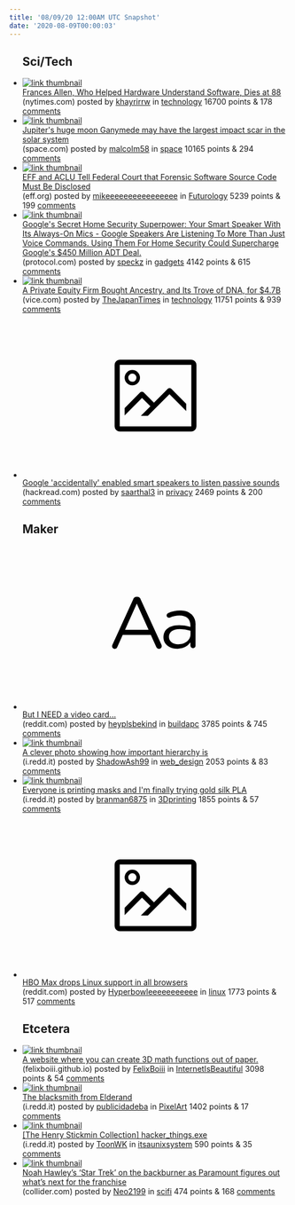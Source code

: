 ```yaml
---
title: '08/09/20 12:00AM UTC Snapshot'
date: '2020-08-09T00:00:03'
---
```

<ul>
<h2>Sci/Tech</h2>

<li><a href='https://www.nytimes.com/2020/08/08/technology/frances-allen-dead.html?partner=IFTTT'><img src='https://a.thumbs.redditmedia.com/H6G3o6R_txlj3XVXgcfLYaUwgVbkXXfeZ_2LLhBOFd4.jpg' alt='link thumbnail'></a><div><div class='linkTitle'><a href='https://www.nytimes.com/2020/08/08/technology/frances-allen-dead.html?partner=IFTTT'>Frances Allen, Who Helped Hardware Understand Software, Dies at 88</a></div>(nytimes.com) posted by <a href='https://www.reddit.com/user/khayrirrw'>khayrirrw</a> in <a href='https://www.reddit.com/r/technology'>technology</a> 16700 points & 178 <a href='https://www.reddit.com/r/technology/comments/i626w4/frances_allen_who_helped_hardware_understand/'>comments</a></div></li>

<li><a href='https://www.space.com/jupiter-moon-ganymede-giant-impact-scar.html'><img src='https://b.thumbs.redditmedia.com/-l5y0MlaOcyI3BRgZMOOpCxp-oNqLhsnwj0Ii4zNwdI.jpg' alt='link thumbnail'></a><div><div class='linkTitle'><a href='https://www.space.com/jupiter-moon-ganymede-giant-impact-scar.html'>Jupiter's huge moon Ganymede may have the largest impact scar in the solar system</a></div>(space.com) posted by <a href='https://www.reddit.com/user/malcolm58'>malcolm58</a> in <a href='https://www.reddit.com/r/space'>space</a> 10165 points & 294 <a href='https://www.reddit.com/r/space/comments/i5xwd7/jupiters_huge_moon_ganymede_may_have_the_largest/'>comments</a></div></li>

<li><a href='https://www.eff.org/deeplinks/2020/08/eff-and-aclu-tell-federal-court-forensic-software-source-code-must-be-disclosed'><img src='https://b.thumbs.redditmedia.com/jG-S-v1EC8mvIIGc2gm6EUKnPZ7WrxbJnXJhYbIom7E.jpg' alt='link thumbnail'></a><div><div class='linkTitle'><a href='https://www.eff.org/deeplinks/2020/08/eff-and-aclu-tell-federal-court-forensic-software-source-code-must-be-disclosed'>EFF and ACLU Tell Federal Court that Forensic Software Source Code Must Be Disclosed</a></div>(eff.org) posted by <a href='https://www.reddit.com/user/mikeeeeeeeeeeeeeeee'>mikeeeeeeeeeeeeeeee</a> in <a href='https://www.reddit.com/r/Futurology'>Futurology</a> 5239 points & 199 <a href='https://www.reddit.com/r/Futurology/comments/i5srgm/eff_and_aclu_tell_federal_court_that_forensic/'>comments</a></div></li>

<li><a href='https://www.protocol.com/google-smart-speaker-alarm-adt'><img src='https://b.thumbs.redditmedia.com/qA5N2B-uN0iHif3aiw-TuYfJb3YnkeOhvsfYcqbj_hQ.jpg' alt='link thumbnail'></a><div><div class='linkTitle'><a href='https://www.protocol.com/google-smart-speaker-alarm-adt'>Google's Secret Home Security Superpower: Your Smart Speaker With Its Always-On Mics - Google Speakers Are Listening To More Than Just Voice Commands. Using Them For Home Security Could Supercharge Google's $450 Million ADT Deal.</a></div>(protocol.com) posted by <a href='https://www.reddit.com/user/speckz'>speckz</a> in <a href='https://www.reddit.com/r/gadgets'>gadgets</a> 4142 points & 615 <a href='https://www.reddit.com/r/gadgets/comments/i607um/googles_secret_home_security_superpower_your/'>comments</a></div></li>

<li><a href='https://www.vice.com/en_au/article/akzyq5/private-equity-firm-blackstone-bought-ancestry-dna-company-for-billions'><img src='https://a.thumbs.redditmedia.com/1-aes8XP4fzrh6X-OD75Dv3vZcDrXjfO_9LaqfJOLh4.jpg' alt='link thumbnail'></a><div><div class='linkTitle'><a href='https://www.vice.com/en_au/article/akzyq5/private-equity-firm-blackstone-bought-ancestry-dna-company-for-billions'>A Private Equity Firm Bought Ancestry, and Its Trove of DNA, for $4.7B</a></div>(vice.com) posted by <a href='https://www.reddit.com/user/TheJapanTimes'>TheJapanTimes</a> in <a href='https://www.reddit.com/r/technology'>technology</a> 11751 points & 939 <a href='https://www.reddit.com/r/technology/comments/i5y6bq/a_private_equity_firm_bought_ancestry_and_its/'>comments</a></div></li>

<li><a href='https://www.hackread.com/google-enabled-smart-speakers-listen-passive-sounds/'><svg version='1.1' viewBox='-34 -14 104 64' preserveAspectRatio='xMidYMid meet' xmlns='http://www.w3.org/2000/svg' xmlns:xlink='http://www.w3.org/1999/xlink'>
    <title>link thumbnail</title>
    <path d='M32,4H4A2,2,0,0,0,2,6V30a2,2,0,0,0,2,2H32a2,2,0,0,0,2-2V6A2,2,0,0,0,32,4ZM4,30V6H32V30Z'></path>
    <path d='M8.92,14a3,3,0,1,0-3-3A3,3,0,0,0,8.92,14Zm0-4.6A1.6,1.6,0,1,1,7.33,11,1.6,1.6,0,0,1,8.92,9.41Z'></path>
    <path d='M22.78,15.37l-5.4,5.4-4-4a1,1,0,0,0-1.41,0L5.92,22.9v2.83l6.79-6.79L16,22.18l-3.75,3.75H15l8.45-8.45L30,24V21.18l-5.81-5.81A1,1,0,0,0,22.78,15.37Z'></path>
    </svg></a><div><div class='linkTitle'><a href='https://www.hackread.com/google-enabled-smart-speakers-listen-passive-sounds/'>Google 'accidentally' enabled smart speakers to listen passive sounds</a></div>(hackread.com) posted by <a href='https://www.reddit.com/user/saarthal3'>saarthal3</a> in <a href='https://www.reddit.com/r/privacy'>privacy</a> 2469 points & 200 <a href='https://www.reddit.com/r/privacy/comments/i5xn4g/google_accidentally_enabled_smart_speakers_to/'>comments</a></div></li>

<h2>Maker</h2>

<li><a href='https://www.reddit.com/r/buildapc/comments/i5pcfq/but_i_need_a_video_card/'><svg version='1.1' viewBox='-34 -12 104 64' preserveAspectRatio='xMidYMid slice' xmlns='http://www.w3.org/2000/svg' xmlns:xlink='http://www.w3.org/1999/xlink'>
    <title>text link thumbnail</title>
    <path d='M12.19,8.84a1.45,1.45,0,0,0-1.4-1h-.12a1.46,1.46,0,0,0-1.42,1L1.14,26.56a1.29,1.29,0,0,0-.14.59,1,1,0,0,0,1,1,1.12,1.12,0,0,0,1.08-.77l2.08-4.65h11l2.08,4.59a1.24,1.24,0,0,0,1.12.83,1.08,1.08,0,0,0,1.08-1.08,1.64,1.64,0,0,0-.14-.57ZM6.08,20.71l4.59-10.22,4.6,10.22Z'>
    </path>
    <path d='M32.24,14.78A6.35,6.35,0,0,0,27.6,13.2a11.36,11.36,0,0,0-4.7,1,1,1,0,0,0-.58.89,1,1,0,0,0,.94.92,1.23,1.23,0,0,0,.39-.08,8.87,8.87,0,0,1,3.72-.81c2.7,0,4.28,1.33,4.28,3.92v.5a15.29,15.29,0,0,0-4.42-.61c-3.64,0-6.14,1.61-6.14,4.64v.05c0,2.95,2.7,4.48,5.37,4.48a6.29,6.29,0,0,0,5.19-2.48V26.9a1,1,0,0,0,1,1,1,1,0,0,0,1-1.06V19A5.71,5.71,0,0,0,32.24,14.78Zm-.56,7.7c0,2.28-2.17,3.89-4.81,3.89-1.94,0-3.61-1.06-3.61-2.86v-.06c0-1.8,1.5-3,4.2-3a15.2,15.2,0,0,1,4.22.61Z'>
    </path>
    </svg></a><div><div class='linkTitle'><a href='https://www.reddit.com/r/buildapc/comments/i5pcfq/but_i_need_a_video_card/'>But I NEED a video card...</a></div>(reddit.com) posted by <a href='https://www.reddit.com/user/heyplsbekind'>heyplsbekind</a> in <a href='https://www.reddit.com/r/buildapc'>buildapc</a> 3785 points & 745 <a href='https://www.reddit.com/r/buildapc/comments/i5pcfq/but_i_need_a_video_card/'>comments</a></div></li>

<li><a href='https://i.redd.it/t56go9samrf51.jpg'><img src='https://b.thumbs.redditmedia.com/YFLXFThJ393KCD9mAMn9Hm_VcQBrdfE-Z4RRVYwF-vY.jpg' alt='link thumbnail'></a><div><div class='linkTitle'><a href='https://i.redd.it/t56go9samrf51.jpg'>A clever photo showing how important hierarchy is</a></div>(i.redd.it) posted by <a href='https://www.reddit.com/user/ShadowAsh99'>ShadowAsh99</a> in <a href='https://www.reddit.com/r/web_design'>web_design</a> 2053 points & 83 <a href='https://www.reddit.com/r/web_design/comments/i5xoxu/a_clever_photo_showing_how_important_hierarchy_is/'>comments</a></div></li>

<li><a href='https://i.redd.it/70fro9fybsf51.jpg'><img src='https://b.thumbs.redditmedia.com/Dzp9XdvIjQBVPZeaR7knOFZhsPQp5mWZuQOSXR2-tnY.jpg' alt='link thumbnail'></a><div><div class='linkTitle'><a href='https://i.redd.it/70fro9fybsf51.jpg'>Everyone is printing masks and I'm finally trying gold silk PLA</a></div>(i.redd.it) posted by <a href='https://www.reddit.com/user/branman6875'>branman6875</a> in <a href='https://www.reddit.com/r/3Dprinting'>3Dprinting</a> 1855 points & 57 <a href='https://www.reddit.com/r/3Dprinting/comments/i5zmdo/everyone_is_printing_masks_and_im_finally_trying/'>comments</a></div></li>

<li><a href='https://www.reddit.com/r/HBOMAX/comments/i484wx/hbo_max_has_stopped_working_on_linux_within/'><svg version='1.1' viewBox='-34 -14 104 64' preserveAspectRatio='xMidYMid meet' xmlns='http://www.w3.org/2000/svg' xmlns:xlink='http://www.w3.org/1999/xlink'>
    <title>link thumbnail</title>
    <path d='M32,4H4A2,2,0,0,0,2,6V30a2,2,0,0,0,2,2H32a2,2,0,0,0,2-2V6A2,2,0,0,0,32,4ZM4,30V6H32V30Z'></path>
    <path d='M8.92,14a3,3,0,1,0-3-3A3,3,0,0,0,8.92,14Zm0-4.6A1.6,1.6,0,1,1,7.33,11,1.6,1.6,0,0,1,8.92,9.41Z'></path>
    <path d='M22.78,15.37l-5.4,5.4-4-4a1,1,0,0,0-1.41,0L5.92,22.9v2.83l6.79-6.79L16,22.18l-3.75,3.75H15l8.45-8.45L30,24V21.18l-5.81-5.81A1,1,0,0,0,22.78,15.37Z'></path>
    </svg></a><div><div class='linkTitle'><a href='https://www.reddit.com/r/HBOMAX/comments/i484wx/hbo_max_has_stopped_working_on_linux_within/'>HBO Max drops Linux support in all browsers</a></div>(reddit.com) posted by <a href='https://www.reddit.com/user/Hyperbowleeeeeeeeeee'>Hyperbowleeeeeeeeeee</a> in <a href='https://www.reddit.com/r/linux'>linux</a> 1773 points & 517 <a href='https://www.reddit.com/r/linux/comments/i5tfft/hbo_max_drops_linux_support_in_all_browsers/'>comments</a></div></li>

<h2>Etcetera</h2>

<li><a href='https://felixboiii.github.io/paper-plotter/'><img src='https://b.thumbs.redditmedia.com/nrevPw8gjSxTWOc1FcsKfJ9OUv_gFsVx2o_aYZS4zVg.jpg' alt='link thumbnail'></a><div><div class='linkTitle'><a href='https://felixboiii.github.io/paper-plotter/'>A website where you can create 3D math functions out of paper.</a></div>(felixboiii.github.io) posted by <a href='https://www.reddit.com/user/FelixBoiii'>FelixBoiii</a> in <a href='https://www.reddit.com/r/InternetIsBeautiful'>InternetIsBeautiful</a> 3098 points & 54 <a href='https://www.reddit.com/r/InternetIsBeautiful/comments/i5wpf6/a_website_where_you_can_create_3d_math_functions/'>comments</a></div></li>

<li><a href='https://i.redd.it/uld9vggk2tf51.gif'><img src='https://b.thumbs.redditmedia.com/gQ5WwP3YCNdfONioxZc3zDPXU9qU1WIpR3lGkdSbPTE.jpg' alt='link thumbnail'></a><div><div class='linkTitle'><a href='https://i.redd.it/uld9vggk2tf51.gif'>The blacksmith from Elderand</a></div>(i.redd.it) posted by <a href='https://www.reddit.com/user/publicidadeba'>publicidadeba</a> in <a href='https://www.reddit.com/r/PixelArt'>PixelArt</a> 1402 points & 17 <a href='https://www.reddit.com/r/PixelArt/comments/i6205w/the_blacksmith_from_elderand/'>comments</a></div></li>

<li><a href='https://i.redd.it/re3ny6ogrpf51.jpg'><img src='https://b.thumbs.redditmedia.com/CsQnwp-Ezmo_MF7TI8yaSDO8dd6AhiWJ7VLVAK8tvmA.jpg' alt='link thumbnail'></a><div><div class='linkTitle'><a href='https://i.redd.it/re3ny6ogrpf51.jpg'>[The Henry Stickmin Collection] hacker_things.exe</a></div>(i.redd.it) posted by <a href='https://www.reddit.com/user/ToonWK'>ToonWK</a> in <a href='https://www.reddit.com/r/itsaunixsystem'>itsaunixsystem</a> 590 points & 35 <a href='https://www.reddit.com/r/itsaunixsystem/comments/i5tndk/the_henry_stickmin_collection_hacker_thingsexe/'>comments</a></div></li>

<li><a href='https://collider.com/star-trek-4-reboot-update-noah-hawley-paramount/'><img src='https://a.thumbs.redditmedia.com/QjosAnRocVNDn7yC0fulozX6ik3L2ftD3G-cx74YR24.jpg' alt='link thumbnail'></a><div><div class='linkTitle'><a href='https://collider.com/star-trek-4-reboot-update-noah-hawley-paramount/'>Noah Hawley’s ‘Star Trek’ on the backburner as Paramount figures out what’s next for the franchise</a></div>(collider.com) posted by <a href='https://www.reddit.com/user/Neo2199'>Neo2199</a> in <a href='https://www.reddit.com/r/scifi'>scifi</a> 474 points & 168 <a href='https://www.reddit.com/r/scifi/comments/i609xl/noah_hawleys_star_trek_on_the_backburner_as/'>comments</a></div></li>

</ul>
